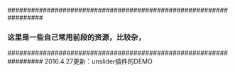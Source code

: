 #################################################################
###        这里是一些自己常用前段的资源，比较杂，                ###
#################################################################
    2016.4.27更新：unslider插件的DEMO
